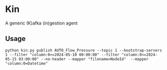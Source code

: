 # Kin
A generic (K)afka (in)gestion agent

## Usage
```shell
python kin.py publish AUTO_Flow_Pressure --topic 1 --bootstrap-servers 1 --filter "column:0>=2024-05-10 00:00:00" --filter "column:0<=2024-05-15 03:00:00" --no-header --mapper "filename=NodeId"  --mapper "column:0=Datetime"
```